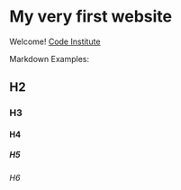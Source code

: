 # My very first website

Welcome! [Code Institute](https://codeinstitute.net)









Markdown Examples:

## H2
### H3
#### H4
##### H5
###### H6